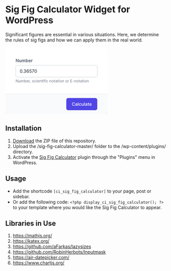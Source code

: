 # Sig Fig Calculator Widget for WordPress

Significant figures are essential in various situations. Here, we determine the rules of sig figs and how we can apply them in the real world.

![Sig Fig Calculator Input Form](/assets/images/screenshot-1.png "Sig Fig Calculator Input Form")

## Installation

1. [Download](https://github.com/pub-calculator-io/sig-fig-calculator/archive/refs/heads/master.zip) the ZIP file of this repository.
2. Upload the /sig-fig-calculator-master/ folder to the /wp-content/plugins/ directory.
3. Activate the [Sig Fig Calculator](https://www.calculator.io/sig-fig-calculator/ "Sig Fig Calculator Homepage") plugin through the "Plugins" menu in WordPress.

## Usage
* Add the shortcode `[ci_sig_fig_calculator]` to your page, post or sidebar.
* Or add the following code: `<?php display_ci_sig_fig_calculator(); ?>` to your template where you would like the Sig Fig Calculator to appear.

## Libraries in Use
1. https://mathjs.org/
2. https://katex.org/
3. https://github.com/aFarkas/lazysizes
4. https://github.com/RobinHerbots/Inputmask
5. https://air-datepicker.com/
6. https://www.chartjs.org/

